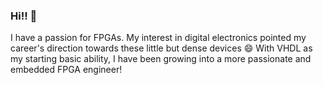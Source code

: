 ### Hi!! 👋

I have a passion for FPGAs. My interest in digital electronics pointed my career's direction towards these little but dense devices 😄
With VHDL as my starting basic ability, I have been growing into a more passionate and embedded FPGA engineer!

<!--
**timoteogb/timoteogb** is a ✨ _special_ ✨ repository because its `README.md` (this file) appears on your GitHub profile.

Here are some ideas to get you started:

- 🔭 I’m currently working on ...
- 🌱 I’m currently learning ...
- 👯 I’m looking to collaborate on ...
- 🤔 I’m looking for help with ...
- 💬 Ask me about ...
- 📫 How to reach me: ...
- 😄 Pronouns: ...
- ⚡ Fun fact: ...
-->
